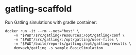 # gatling-scaffold

Run Gatling simulations with gradle container:

```
docker run -it --rm --net="host" \
    -v "$PWD"/src/gatling/resources:/opt/gatling/conf \
    -v "$PWD"/src/gatling/:/opt/gatling/user-files \
    -v "$PWD"/build/reports/gatling:/opt/gatling/results \
    denvazh/gatling -s sample.BasicSimulation
```